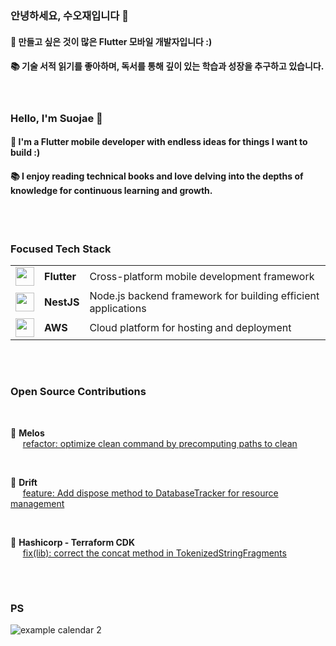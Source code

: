 ### 안녕하세요, 수오재입니다 👋

#### 🚀 만들고 싶은 것이 많은 **Flutter 모바일 개발자**입니다 :) <br/>

#### 📚 **기술 서적 읽기**를 좋아하며, 독서를 통해 깊이 있는 학습과 성장을 추구하고 있습니다. <br/>

<br/>


### Hello, I'm Suojae 👋

#### 🚀 I'm a **Flutter mobile developer** with endless ideas for things I want to build :) <br/>

#### 📚 I enjoy reading **technical books** and love delving into the depths of knowledge for continuous learning and growth. <br/>


<br/>

#

<h3>Focused Tech Stack</h3>
<table>
  <tr>
    <td><img src="https://img.icons8.com/color/48/000000/flutter.png" width="30" height="30" /></td>
    <td><b>Flutter</b></td>
    <td>Cross-platform mobile development framework</td>
  </tr>
  <tr>
    <td><img src="https://img.icons8.com/color/48/000000/nestjs.png" width="30" height="30" /></td>
    <td><b>NestJS</b></td>
    <td>Node.js backend framework for building efficient applications</td>
  </tr>
  <tr>
    <td><img src="https://img.icons8.com/color/48/000000/amazon-web-services.png" width="30" height="30" /></td>
    <td><b>AWS</b></td>
    <td>Cloud platform for hosting and deployment</td>
  </tr>
</table>

<br/>

#

### Open Source Contributions  

<br/>

📌 **Melos**  
&nbsp;&nbsp;&nbsp;&nbsp; [refactor: optimize clean command by precomputing paths to clean](https://github.com/invertase/melos/pull/855)


<br/>

📌 **Drift**  
&nbsp;&nbsp;&nbsp;&nbsp; [feature: Add dispose method to DatabaseTracker for resource management](https://github.com/simolus3/drift/pull/3420)

<br/>

📌 **Hashicorp - Terraform CDK**  
&nbsp;&nbsp;&nbsp;&nbsp; [fix(lib): correct the concat method in TokenizedStringFragments](https://github.com/hashicorp/terraform-cdk/pull/3772)



<br/>


#

### PS

![example calendar 2](https://leetcode-solved-problems.vercel.app/api?username=suojae3&name=suojae&type=calendar&bolder=true&title=true)
